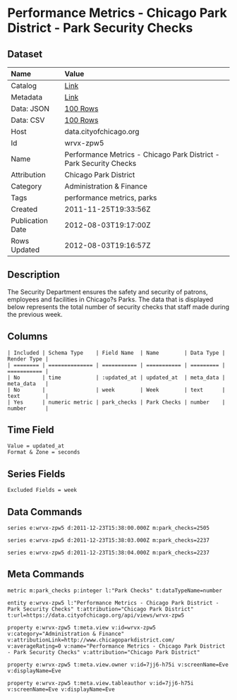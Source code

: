 # Performance Metrics - Chicago Park District - Park Security Checks

## Dataset

| Name | Value |
| :--- | :---- |
| Catalog | [Link](https://catalog.data.gov/dataset/performance-metrics-chicago-park-district-park-security-checks-c7e46) |
| Metadata | [Link](https://data.cityofchicago.org/api/views/wrvx-zpw5) |
| Data: JSON | [100 Rows](https://data.cityofchicago.org/api/views/wrvx-zpw5/rows.json?max_rows=100) |
| Data: CSV | [100 Rows](https://data.cityofchicago.org/api/views/wrvx-zpw5/rows.csv?max_rows=100) |
| Host | data.cityofchicago.org |
| Id | wrvx-zpw5 |
| Name | Performance Metrics - Chicago Park District - Park Security Checks |
| Attribution | Chicago Park District |
| Category | Administration & Finance |
| Tags | performance metrics, parks |
| Created | 2011-11-25T19:33:56Z |
| Publication Date | 2012-08-03T19:17:00Z |
| Rows Updated | 2012-08-03T19:16:57Z |

## Description

The Security Department ensures the safety and security of patrons, employees and facilities in Chicago?s Parks. The data that is displayed below represents the total number of security checks that staff made during the previous week.

## Columns

```ls
| Included | Schema Type    | Field Name  | Name        | Data Type | Render Type |
| ======== | ============== | =========== | =========== | ========= | =========== |
| No       | time           | :updated_at | updated_at  | meta_data | meta_data   |
| No       |                | week        | Week        | text      | text        |
| Yes      | numeric metric | park_checks | Park Checks | number    | number      |
```

## Time Field

```ls
Value = updated_at
Format & Zone = seconds
```

## Series Fields

```ls
Excluded Fields = week
```

## Data Commands

```ls
series e:wrvx-zpw5 d:2011-12-23T15:38:00.000Z m:park_checks=2505

series e:wrvx-zpw5 d:2011-12-23T15:38:03.000Z m:park_checks=2237

series e:wrvx-zpw5 d:2011-12-23T15:38:04.000Z m:park_checks=2237
```

## Meta Commands

```ls
metric m:park_checks p:integer l:"Park Checks" t:dataTypeName=number

entity e:wrvx-zpw5 l:"Performance Metrics - Chicago Park District - Park Security Checks" t:attribution="Chicago Park District" t:url=https://data.cityofchicago.org/api/views/wrvx-zpw5

property e:wrvx-zpw5 t:meta.view v:id=wrvx-zpw5 v:category="Administration & Finance" v:attributionLink=http://www.chicagoparkdistrict.com/ v:averageRating=0 v:name="Performance Metrics - Chicago Park District - Park Security Checks" v:attribution="Chicago Park District"

property e:wrvx-zpw5 t:meta.view.owner v:id=7jj6-h75i v:screenName=Eve v:displayName=Eve

property e:wrvx-zpw5 t:meta.view.tableauthor v:id=7jj6-h75i v:screenName=Eve v:displayName=Eve
```